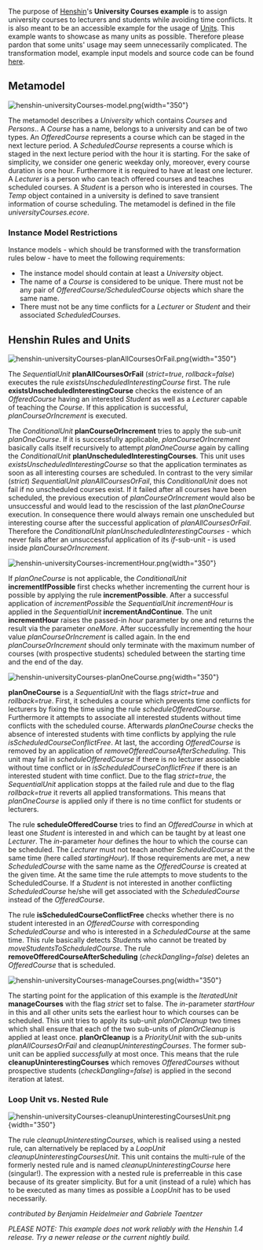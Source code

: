 
The purpose of [Henshin](Henshin "wikilink")\'s **University Courses
example** is to assign university courses to lecturers and students
while avoiding time conflicts. It is also meant to be an accessible
example for the usage of [Units](Henshin/Units "wikilink"). This example
wants to showcase as many units as possible. Therefore please pardon
that some units\' usage may seem unnecessarily complicated. The
transformation model, example input models and source code can be found
[here](http://git.eclipse.org/c/henshin/org.eclipse.emft.henshin.git/tree/plugins/org.eclipse.emf.henshin.examples/src/org/eclipse/emf/henshin/examples/universitycourses).

## Metamodel

![](henshin-universityCourses-model.png "henshin-universityCourses-model.png"){width="350"}

The metamodel describes a *University* which contains *Courses* and
*Persons*.. A *Course* has a name, belongs to a university and can be of
two types. An *OfferedCourse* represents a course which can be staged in
the next lecture period. A *ScheduledCourse* represents a course which
is staged in the next lecture period with the hour it is starting. For
the sake of simplicity, we consider one generic weekday only, moreover,
every course duration is one hour. Furthermore it is required to have at
least one lecturer. A *Lecturer* is a person who can teach offered
courses and teaches scheduled courses. A *Student* is a person who is
interested in courses. The *Temp* object contained in a university is
defined to save transient information of course scheduling. The
metamodel is defined in the file *universityCourses.ecore*.

### Instance Model Restrictions

Instance models - which should be transformed with the transformation
rules below - have to meet the following requirements:

-   The instance model should contain at least a *University* object.
-   The name of a *Course* is considered to be unique. There must not be
    any pair of *OfferedCourse/ScheduledCourse* objects which share the
    same name.
-   There must not be any time conflicts for a *Lecturer* or *Student*
    and their associated *ScheduledCourse*s.

## Henshin Rules and Units

![](henshin-universityCourses-planAllCoursesOrFail.png "henshin-universityCourses-planAllCoursesOrFail.png"){width="350"}

The *SequentialUnit* **planAllCoursesOrFail** (*strict=true*,
*rollback=false*) executes the rule *existsUnscheduledInterestingCourse*
first. The rule **existsUnscheduledInterestingCourse** checks the
existence of an *OfferedCourse* having an interested *Student* as well
as a *Lecturer* capable of teaching the *Course*. If this application is
successful, *planCourseOrIncrement* is executed.

The *ConditionalUnit* **planCourseOrIncrement** tries to apply the
sub-unit *planOneCourse*. If it is successfully applicable,
*planCourseOrIncrement* basically calls itself recursively to attempt
*planOneCourse* again by calling the *ConditionalUnit*
**planUnscheduledInterestingCourses**. This unit uses
*existsUnscheduledInterestingCourse* so that the application terminates
as soon as all interesting courses are scheduled. In contrast to the
very similar (*strict*) *SequentialUnit* *planAllCoursesOrFail*, this
*ConditionalUnit* does not fail if no unscheduled courses exist. If it
failed after all courses have been scheduled, the previous execution of
*planCourseOrIncrement* would also be unsuccessful and would lead to the
rescission of the last *planOneCourse* execution. In consequence there
would always remain one unscheduled but interesting course after the
successful application of *planAllCoursesOrFail*. Therefore the
*ConditionalUnit* *planUnscheduledInterestingCourses* - which never
fails after an unsuccessful application of its *if*-sub-unit - is used
inside *planCourseOrIncrement*.

![](henshin-universityCourses-incrementHour.png "henshin-universityCourses-incrementHour.png"){width="350"}

If *planOneCourse* is not applicable, the *ConditionalUnit*
**incrementIfPossible** first checks whether incrementing the current
hour is possible by applying the rule **incrementPossible**. After a
successful application of *incrementPossible* the *SequentialUnit*
*incrementHour* is applied in the *SequentialUnit*
**incrementAndContinue**. The unit **incrementHour** raises the
passed-in *hour* parameter by one and returns the result via the
parameter *oneMore*. After successfully incrementing the hour value
*planCourseOrIncrement* is called again. In the end
*planCourseOrIncrement* should only terminate with the maximum number of
courses (with prospective students) scheduled between the starting time
and the end of the day.

![](henshin-universityCourses-planOneCourse.png "henshin-universityCourses-planOneCourse.png"){width="350"}

**planOneCourse** is a *SequentialUnit* with the flags *strict=true* and
*rollback=true*. First, it schedules a course which prevents time
conflicts for lecturers by fixing the time using the rule
*scheduleOfferedCourse*. Furthermore it attempts to associate all
interested students without time conflicts with the scheduled course.
Afterwards *planOneCourse* checks the absence of interested students
with time conflicts by applying the rule
*isScheduledCourseConflictFree*. At last, the according *OfferedCourse*
is removed by an application of *removeOfferedCourseAfterScheduling*.
This unit may fail in *scheduleOfferedCourse* if there is no lecturer
associable without time conflict or in *isScheduledCourseConflictFree*
if there is an interested student with time conflict. Due to the flag
*strict=true*, the *SequentialUnit* application stopps at the failed
rule and due to the flag *rollback=true* it reverts all applied
transformations. This means that *planOneCourse* is applied only if
there is no time conflict for students or lecturers.

The rule **scheduleOfferedCourse** tries to find an *OfferedCourse* in
which at least one *Student* is interested in and which can be taught by
at least one *Lecturer*. The *in*-parameter *hour* defines the hour to
which the course can be scheduled. The *Lecturer* must not teach another
*ScheduledCourse* at the same time (here called *startingHour*). If
those requirements are met, a new *ScheduledCourse* with the same name
as the *OfferedCourse* is created at the given time. At the same time
the rule attempts to move students to the ScheduledCourse. If a
*Student* is not interested in another conflicting *ScheduledCourse*
he/she will get associated with the *ScheduledCourse* instead of the
*OfferedCourse*.

The rule **isScheduledCourseConflictFree** checks whether there is no
student interested in an *OfferedCourse* with corresponding
*ScheduledCourse* and who is interested in a *ScheduledCourse* at the
same time. This rule basically detects *Student*s who cannot be treated
by *moveStudentsToScheduledCourse*. The rule
**removeOfferedCourseAfterScheduling** (*checkDangling=false*) deletes
an *OfferedCourse* that is scheduled.

![](henshin-universityCourses-manageCourses.png "henshin-universityCourses-manageCourses.png"){width="350"}

The starting point for the application of this example is the
*IteratedUnit* **manageCourses** with the flag *strict* set to false.
The *in*-parameter *startHour* in this and all other units sets the
earliest hour to which courses can be scheduled. This unit tries to
apply its sub-unit *planOrCleanup* two times which shall ensure that
each of the two sub-units of *planOrCleanup* is applied at least once.
**planOrCleanup** is a *PriorityUnit* with the sub-units
*planAllCoursesOrFail* and *cleanupUninterestingCourses*. The former
sub-unit can be applied *successfully* at most once. This means that the
rule **cleanupUninterestingCourses** which removes *OfferedCourse*s
without prospective students (*checkDangling=false*) is applied in the
second iteration at latest.

### Loop Unit vs. Nested Rule

![](henshin-universityCourses-cleanupUninterestingCoursesUnit.png "henshin-universityCourses-cleanupUninterestingCoursesUnit.png"){width="350"}

The rule *cleanupUninterestingCourses*, which is realised using a nested
rule, can alternatively be replaced by a *LoopUnit*
*cleanupUninterestingCoursesUnit*. This unit contains the multi-rule of
the formerly nested rule and is named *cleanupUninterestingCourse* here
(singular!). The expression with a nested rule is preferreable in this
case because of its greater simplicity. But for a unit (instead of a
rule) which has to be executed as many times as possible a *LoopUnit*
has to be used necessarily.

*contributed by Benjamin Heidelmeier and Gabriele Taentzer*

*PLEASE NOTE: This example does not work reliably with the Henshin 1.4
release. Try a newer release or the current nightly build.*


